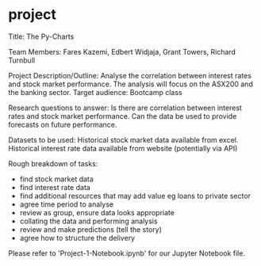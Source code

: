 # project

Title: The Py-Charts

Team Members:
Fares Kazemi, Edbert Widjaja, Grant Towers, Richard Turnbull

Project Description/Outline:
Analyse the correlation between interest rates and stock market performance.  The analysis will focus on the ASX200 and the banking sector.
Target audience: Bootcamp class

Research questions to answer:
Is there are correlation between interest rates and stock market performance.  Can the data be used to provide forecasts on future performance.

Datasets to be used:
Historical stock market data available from excel.
Historical interest rate data available from website (potentially via API)

Rough breakdown of tasks:
* find stock market data
* find interest rate data
* find additional resources that may add value eg loans to private sector
* agree time period to analyse
* review as group, ensure data looks appropriate
* collating the data and performing analysis
* review and make predictions (tell the story)
* agree how to structure the delivery

Please refer to 'Project-1-Notebook.ipynb' for our Jupyter Notebook file.
